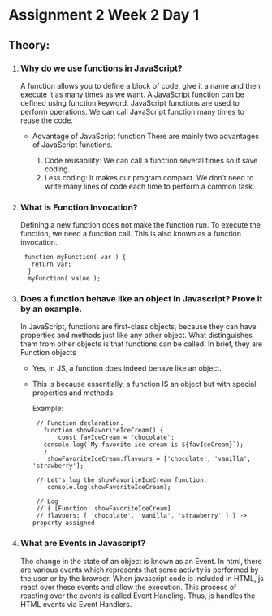 # Assignment 2 Week 2 Day 1

## Theory:

1. ### Why do we use functions in JavaScript?
       
      A function allows you to define a block of code, give it a name and then execute it as many times as we want. A JavaScript function can be defined using function keyword.
      JavaScript functions are used to perform operations. We can call JavaScript function many times to reuse the code.

   - Advantage of JavaScript function
       There are mainly two advantages of JavaScript functions.

        1. Code reusability: We can call a function several times so it save coding.
        2. Less coding: It makes our program compact. We don’t need to write many lines of code each time to perform a common task.
        
        
2. ### What is Function Invocation?    

      Defining a new function does not make the function run. To execute the function, we need a function call. This is also known as a function invocation.
            
        function myFunction( var ) {
          return var;
         }
         myFunction( value );
        
        
3. ### Does a function behave like an object in Javascript? Prove it by an example.    

     In JavaScript, functions are first-class objects, because they can have properties and methods just like any other object. What distinguishes them from other objects is that functions can be called. In brief, they are Function objects
        
      - Yes, in JS, a function does indeed behave like an object.
      - This is because essentially, a function IS an object but with special properties and methods. 
        
         Example:
      
             // Function declaration.
               function showFavoriteIceCream() {
                   const favIceCream = 'chocolate';
               console.log(`My favorite ice cream is ${favIceCream}`);
               }
                showFavoriteIceCream.flavours = ['chocolate', 'vanilla', 'strawberry'];

             // Let's log the showFavoriteIceCream function.
                console.log(showFavoriteIceCream);

             // Log
             // { [Function: showFavoriteIceCream]
             // flavours: [ 'chocolate', 'vanilla', 'strawberry' ] } -> property assigned
             
             
4. ### What are Events in Javascript?

     The change in the state of an object is known as an Event. In html, there are various events which represents that some activity is performed by the user or by the browser. When javascript code is included in HTML, js react over these events and allow the execution. This process of reacting over the events is called Event Handling. Thus, js handles the HTML events via Event Handlers.
